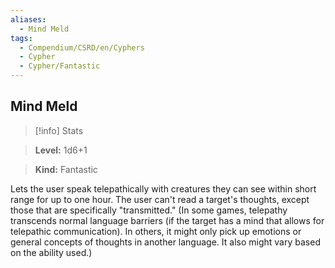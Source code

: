 ```yaml
---
aliases:
  - Mind Meld
tags:
  - Compendium/CSRD/en/Cyphers
  - Cypher
  - Cypher/Fantastic
---
```

  
    
## Mind Meld    
>[!info] Stats    
> **Level:** 1d6+1    
> **Kind:** Fantastic  
    
Lets the user speak telepathically with creatures they can see within short range for up to one hour. The user can't read a target's thoughts, except those that are specifically "transmitted." (In some games, telepathy transcends normal language barriers (if the target has a mind that allows for telepathic communication). In others, it might only pick up emotions or general concepts of thoughts in another language. It also might vary based on the ability used.)